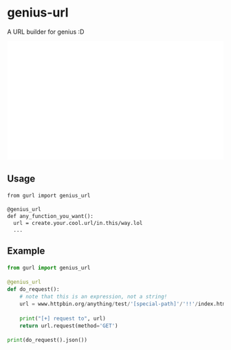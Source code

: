 # genius-url
A URL builder for genius :D

![](cover.svg?v=1)

## Usage
```
from gurl import genius_url

@genius_url
def any_function_you_want():
  url = create.your.cool.url/in.this/way.lol
  ...
```

## Example
```python
from gurl import genius_url

@genius_url
def do_request():
    # note that this is an expression, not a string!
    url = www.httpbin.org/anything/test/'[special-path]'/'!!'/index.html

    print("[+] request to", url)
    return url.request(method='GET')

print(do_request().json())
```
